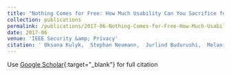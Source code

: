 ```yaml
---
title: "Nothing Comes for Free: How Much Usability Can You Sacrifice for Security?"
collection: publications
permalink: /publications/2017-06-Nothing-Comes-for-Free-How-Much-Usability-Can-You-Sacrifice-for-Security
date: 2017-06
venue: 'IEEE Security &amp; Privacy'
citation: ' Oksana Kulyk,  Stephan Neumann,  Jurlind Budurushi,  Melanie Volkamer, &quot;Nothing Comes for Free: How Much Usability Can You Sacrifice for Security?.&quot; IEEE Security &amp;amp; Privacy, 2017.'
---
```

Use [Google Scholar](https://scholar.google.com/scholar?q=Nothing+Comes+for+Free:+How+Much+Usability+Can+You+Sacrifice+for+Security?){:target="_blank"} for full citation